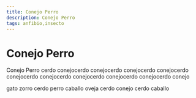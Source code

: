 ```yaml
---
title: Conejo Perro
description: Conejo Perro
tags: anfibio,insecto
---
```


# Conejo Perro

Conejo Perro cerdo conejocerdo conejocerdo conejocerdo conejocerdo conejocerdo conejocerdo conejocerdo conejocerdo conejocerdo conejo

gato zorro cerdo perro caballo oveja cerdo conejo cerdo caballo